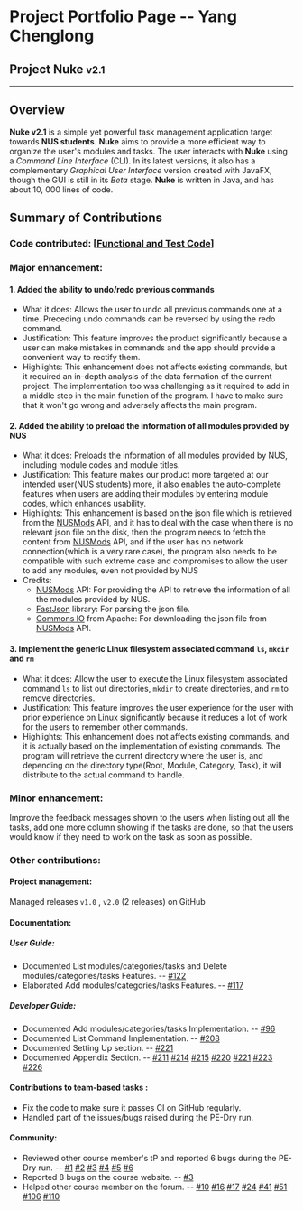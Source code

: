 # Project Portfolio Page -- Yang Chenglong

## Project Nuke <small>v2.1</small>

<hr>

## Overview

**Nuke v2.1** is a simple yet powerful task management application target towards **NUS students**.  **Nuke** aims to provide a more efficient way to organize the user's modules and tasks. The user interacts with **Nuke** using a _Command Line Interface_ (CLI). In its latest versions, it also has a complementary _Graphical User Interface_ version created with JavaFX, though the GUI is still in its _Beta_ stage. **Nuke** is written in Java, and has about 10, 000 lines of code.

## Summary of Contributions

### Code contributed: \[[Functional and Test Code](https://nus-cs2113-ay1920s2.github.io/tp-dashboard/#breakdown=true&search=a11riseforme)\]

### Major enhancement:

#### 1. Added the ability to undo/redo previous commands

- What it does: Allows the user to undo all previous commands one at a time. Preceding undo commands can be reversed by using the redo command.
- Justification: This feature improves the product significantly because a user can make mistakes in commands and the app should provide a convenient way to rectify them.
- Highlights: This enhancement does not affects existing commands, but it required an in-depth analysis of the data formation of the current project. The implementation too was challenging as it required to add in a middle step in the main function of the program. I have to make sure that it won't go wrong and adversely affects the main program.

#### 2. Added the ability to preload the information of all modules provided by NUS

- What it does: Preloads the information of all modules provided by NUS, including module codes and module titles.
- Justification: This feature makes our product more targeted at our intended user(NUS students) more, it also enables the auto-complete features when users are adding their modules by entering module codes, which enhances usability.
- Highlights: This enhancement is based on the json file which is retrieved from the [NUSMods](https://api.nusmods.com/v2/) API, and it has to deal with the case when there is no relevant json file on the disk, then the program needs to fetch the content from [NUSMods](https://api.nusmods.com/v2/) API, and if the user has no network connection(which is a very rare case), the program also needs to be compatible with such extreme case and compromises to allow the user to add any modules, even not provided by NUS
- Credits: 
  - [NUSMods](https://api.nusmods.com/v2/) API: For providing the API to retrieve the information of all the modules provided by NUS.
  - [FastJson](https://github.com/alibaba/fastjson) library: For parsing the json file.
  - [Commons IO](http://commons.apache.org/proper/commons-io/) from Apache: For downloading the json file from [NUSMods](https://api.nusmods.com/v2/) API.

#### 3. Implement the generic Linux filesystem associated command `ls`, `mkdir` and `rm`

- What it does: Allow the user to execute the Linux filesystem associated command `ls` to list out directories, `mkdir` to create directories, and `rm` to remove directories.
- Justification: This feature improves the user experience for the user with prior experience on Linux significantly because it reduces a lot of work for the users to remember other commands. 
- Highlights: This enhancement does not affects existing commands, and it is actually based on the implementation of existing commands. The program will retrieve the current directory where the user is, and depending on the directory type(Root, Module, Category, Task), it will distribute to the actual command to handle.

### **Minor enhancement**: 

Improve the feedback messages shown to the users when listing out all the tasks, add one more column showing if the tasks are done, so that the users would know if they need to work on the task as soon as possible.

### **Other contributions**:

#### Project management:

Managed releases `v1.0` ,  `v2.0` (2 releases) on GitHub

#### Documentation:

##### User Guide:

-   Documented List modules/categories/tasks and Delete modules/categories/tasks Features. -- [#122](https://github.com/AY1920S2-CS2113T-T13-2/tp/pull/122/commits/cececb821a8e6b54c2abc5da7ed13acf79262c08) 
-   Elaborated Add modules/categories/tasks Features. -- [#117](https://github.com/AY1920S2-CS2113T-T13-2/tp/pull/117/commits/f518160a8b8df0a2e4e7b6d481011b083cbeef40)

##### Developer Guide:

-   Documented Add modules/categories/tasks Implementation. -- [#96](https://github.com/AY1920S2-CS2113T-T13-2/tp/pull/96/commits/6fe3ee74bec8fdb7c8eccca5871e974220200d9c)
-   Documented List Command Implementation. -- [#208](https://github.com/AY1920S2-CS2113T-T13-2/tp/pull/208/commits/796f5c9327141c8aedf2001aa92c3546ce2a47a8)
-   Documented Setting Up section. -- [#221](https://github.com/AY1920S2-CS2113T-T13-2/tp/pull/211/commits/71bc5c7c0ee3eaf6e6f8538ebda0635a7267fdfc)
-   Documented Appendix Section. -- [#211](https://github.com/AY1920S2-CS2113T-T13-2/tp/pull/211/commits/71bc5c7c0ee3eaf6e6f8538ebda0635a7267fdfc) [#214](https://github.com/AY1920S2-CS2113T-T13-2/tp/pull/214/commits/652a3e4b1c05dd7f5f5820a7da0451fdccc0d02f) [#215](https://github.com/AY1920S2-CS2113T-T13-2/tp/pull/215/commits) [#220](https://github.com/AY1920S2-CS2113T-T13-2/tp/pull/220/commits) [#221](https://github.com/AY1920S2-CS2113T-T13-2/tp/pull/221/commits) [#223](https://github.com/AY1920S2-CS2113T-T13-2/tp/pull/223/commits) [#226](https://github.com/AY1920S2-CS2113T-T13-2/tp/pull/226/commits) 

#### Contributions to team-based tasks :

- Fix the code  to make sure it passes CI on GitHub regularly.
- Handled part of the issues/bugs raised during the PE-Dry run.

#### Community:

-   Reviewed other course member's tP and reported 6 bugs during the PE-Dry run. -- [#1](https://github.com/A11riseforme/ped/issues/1) [#2](https://github.com/A11riseforme/ped/issues/2) [#3](https://github.com/A11riseforme/ped/issues/3) [#4](https://github.com/A11riseforme/ped/issues/4) [#5](https://github.com/A11riseforme/ped/issues/5) [#6](https://github.com/A11riseforme/ped/issues/6) 
-   Reported 8 bugs on the course website. -- [#3](https://github.com/nus-cs2113-AY1920S2/forum/issues/3)
-   Helped other course member on the forum. -- [#10](https://github.com/nus-cs2113-AY1920S2/forum/issues/10#issuecomment-576370349) [#16](https://github.com/nus-cs2113-AY1920S2/forum/issues/16#issuecomment-578772535) [#17](https://github.com/nus-cs2113-AY1920S2/forum/issues/17#issuecomment-579072279) [#24](https://github.com/nus-cs2113-AY1920S2/forum/issues/24#issuecomment-581422244) [#41](https://github.com/nus-cs2113-AY1920S2/forum/issues/41#issuecomment-591348850) [#51](https://github.com/nus-cs2113-AY1920S2/forum/issues/51#issuecomment-592957231) [#106](https://github.com/nus-cs2113-AY1920S2/forum/issues/106#issuecomment-612346406) [#110](https://github.com/nus-cs2113-AY1920S2/forum/issues/110#issuecomment-612439623)
